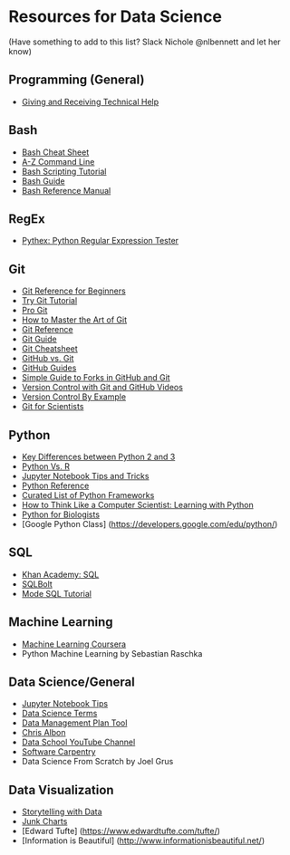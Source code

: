 # Resources for Data Science
(Have something to add to this list? Slack Nichole @nlbennett and let her know)

## Programming (General)
* [Giving and Receiving Technical Help](https://www.youtube.com/watch?v=hY14Er6JX2s)

## Bash
* [Bash Cheat Sheet](http://www.pixelbeat.org/cmdline.html)
* [A-Z Command Line](https://ss64.com/bash/)
* [Bash Scripting Tutorial](http://ryanstutorials.net/bash-scripting-tutorial/)
* [Bash Guide](http://mywiki.wooledge.org/BashGuide)
* [Bash Reference Manual](https://www.gnu.org/software/bash/manual/bashref.html)

## RegEx
* [Pythex: Python Regular Expression Tester](http://pythex.org/)

## Git
* [Git Reference for Beginners](http://www.dataschool.io/git-quick-reference-for-beginners/)
* [Try Git Tutorial](https://try.github.io/levels/1/challenges/1)
* [Pro Git](https://git-scm.com/book/en/v2)
* [How to Master the Art of Git](https://hackernoon.com/how-to-master-the-art-of-git-68e1050f3147)
* [Git Reference](http://gitref.org/)
* [Git Guide](http://rogerdudler.github.io/git-guide/)
* [Git Cheatsheet](http://ndpsoftware.com/git-cheatsheet.html)
* [GitHub vs. Git](http://www.dataschool.io/github-is-just-dropbox-for-git/)
* [GitHub Guides](https://guides.github.com/)
* [Simple Guide to Forks in GitHub and Git](http://www.dataschool.io/simple-guide-to-forks-in-github-and-git/)
* [Version Control with Git and GitHub Videos](https://www.youtube.com/playlist?list=PL5-da3qGB5IBLMp7LtN8Nc3Efd4hJq0kD)
* [Version Control By Example](http://ericsink.com/vcbe/html/bk01-toc.html)
* [Git for Scientists](http://nyuccl.org/pages/GitTutorial/)

## Python
* [Key Differences between Python 2 and 3](http://sebastianraschka.com/Articles/2014_python_2_3_key_diff.html)
* [Python Vs. R](http://www.dataschool.io/python-or-r-for-data-science/)
* [Jupyter Notebook Tips and Tricks](https://www.dataquest.io/blog/jupyter-notebook-tips-tricks-shortcuts/)
* [Python Reference](https://github.com/rasbt/python_reference)
* [Curated List of Python Frameworks](https://github.com/vinta/awesome-python)
* [How to Think Like a Computer Scientist: Learning with Python](http://openbookproject.net/thinkcs/python/english2e/index.html)
* [Python for Biologists](http://pythonforbiologists.com/)
* [Google Python Class] (https://developers.google.com/edu/python/)

## SQL
* [Khan Academy: SQL](https://www.khanacademy.org/computing/computer-programming/sql)
* [SQLBolt](https://sqlbolt.com/)
* [Mode SQL Tutorial](https://modeanalytics.com/)

## Machine Learning
* [Machine Learning Coursera](https://www.coursera.org/learn/machine-learning)
* Python Machine Learning by Sebastian Raschka

## Data Science/General
* [Jupyter Notebook Tips](https://www.dataquest.io/blog/jupyter-notebook-tips-tricks-shortcuts/)
* [Data Science Terms](https://github.com/rasbt/pattern_classification/blob/master/resources/data_glossary.md)
* [Data Management Plan Tool](https://dmptool.org/)
* [Chris Albon](https://chrisalbon.com/)
* [Data School YouTube Channel](https://www.youtube.com/channel/UCnVzApLJE2ljPZSeQylSEyg)
* [Software Carpentry](https://software-carpentry.org/)
* Data Science From Scratch by Joel Grus

## Data Visualization
* [Storytelling with Data](http://www.storytellingwithdata.com/)
* [Junk Charts](http://junkcharts.typepad.com/)
* [Edward Tufte] (https://www.edwardtufte.com/tufte/)
* [Information is Beautiful] (http://www.informationisbeautiful.net/)

